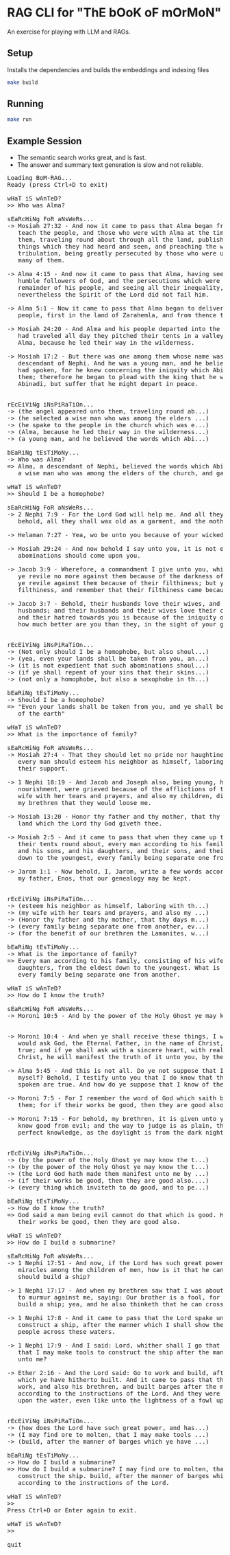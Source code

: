 # RAG CLI for "ThE bOoK oF mOrMoN"

An exercise for playing with LLM and RAGs.

## Setup
Installs the dependencies and builds the embeddings and indexing files
```sh
make build
```


## Running
```sh
make run
```

## Example Session

  - The semantic search works great, and is fast.
  - The answer and summary text generation is slow and not reliable.

<pre>
Loading BoM-RAG...
Ready (press Ctrl+D to exit)

wHaT iS wAnTeD?
>> Who was Alma?

sEaRcHiNg FoR aNsWeRs...
-> Mosiah 27:32 - And now it came to pass that Alma began from this time forward to
   teach the people, and those who were with Alma at the time the angel appeared unto
   them, traveling round about through all the land, publishing to all the people the
   things which they had heard and seen, and preaching the word of God in much
   tribulation, being greatly persecuted by those who were unbelievers, being smitten by
   many of them.

-> Alma 4:15 - And now it came to pass that Alma, having seen the afflictions of the
   humble followers of God, and the persecutions which were heaped upon them by the
   remainder of his people, and seeing all their inequality, began to be very sorrowful;
   nevertheless the Spirit of the Lord did not fail him.

-> Alma 5:1 - Now it came to pass that Alma began to deliver the word of God unto the
   people, first in the land of Zarahemla, and from thence throughout all the land.

-> Mosiah 24:20 - And Alma and his people departed into the wilderness; and when they
   had traveled all day they pitched their tents in a valley, and they called the valley
   Alma, because he led their way in the wilderness.

-> Mosiah 17:2 - But there was one among them whose name was Alma, he also being a
   descendant of Nephi. And he was a young man, and he believed the words which Abinadi
   had spoken, for he knew concerning the iniquity which Abinadi had testified against
   them; therefore he began to plead with the king that he would not be angry with
   Abinadi, but suffer that he might depart in peace.


rEcEiViNg iNsPiRaTiOn...
·> (the angel appeared unto them, traveling round ab...)
·> (he selected a wise man who was among the elders ...)
·> (he spake to the people in the church which was e...)
·> (Alma, because he led their way in the wilderness...)
·> (a young man, and he believed the words which Abi...)

bEaRiNg tEsTiMoNy...
-> Who was Alma?
=> Alma, a descendant of Nephi, believed the words which Abinadi had spoken. He selected
   a wise man who was among the elders of the church, and gave him power to enact laws.

wHaT iS wAnTeD?
>> Should I be a homophobe?

sEaRcHiNg FoR aNsWeRs...
-> 2 Nephi 7:9 - For the Lord God will help me. And all they who shall condemn me,
   behold, all they shall wax old as a garment, and the moth shall eat them up.

-> Helaman 7:27 - Yea, wo be unto you because of your wickedness and abominations!

-> Mosiah 29:24 - And now behold I say unto you, it is not expedient that such
   abominations should come upon you.

-> Jacob 3:9 - Wherefore, a commandment I give unto you, which is the word of God, that
   ye revile no more against them because of the darkness of their skins; neither shall
   ye revile against them because of their filthiness; but ye shall remember your own
   filthiness, and remember that their filthiness came because of their fathers.

-> Jacob 3:7 - Behold, their husbands love their wives, and their wives love their
   husbands; and their husbands and their wives love their children; and their unbelief
   and their hatred towards you is because of the iniquity of their fathers; wherefore,
   how much better are you than they, in the sight of your great Creator?


rEcEiViNg iNsPiRaTiOn...
·> (Not only should I be a homophobe, but also shoul...)
·> (yea, even your lands shall be taken from you, an...)
·> (it is not expedient that such abominations shoul...)
·> (if ye shall repent of your sins that their skins...)
·> (not only a homophobe, but also a sexophobe in th...)

bEaRiNg tEsTiMoNy...
-> Should I be a homophobe?
=> "Even your lands shall be taken from you, and ye shall be destroyed from off the face
   of the earth"

wHaT iS wAnTeD?
>> What is the importance of family?

sEaRcHiNg FoR aNsWeRs...
-> Mosiah 27:4 - That they should let no pride nor haughtiness disturb their peace; that
   every man should esteem his neighbor as himself, laboring with their own hands for
   their support.

-> 1 Nephi 18:19 - And Jacob and Joseph also, being young, having need of much
   nourishment, were grieved because of the afflictions of their mother; and also my
   wife with her tears and prayers, and also my children, did not soften the hearts of
   my brethren that they would loose me.

-> Mosiah 13:20 - Honor thy father and thy mother, that thy days may be long upon the
   land which the Lord thy God giveth thee.

-> Mosiah 2:5 - And it came to pass that when they came up to the temple, they pitched
   their tents round about, every man according to his family, consisting of his wife,
   and his sons, and his daughters, and their sons, and their daughters, from the eldest
   down to the youngest, every family being separate one from another.

-> Jarom 1:1 - Now behold, I, Jarom, write a few words according to the commandment of
   my father, Enos, that our genealogy may be kept.


rEcEiViNg iNsPiRaTiOn...
·> (esteem his neighbor as himself, laboring with th...)
·> (my wife with her tears and prayers, and also my ...)
·> (Honor thy father and thy mother, that thy days m...)
·> (every family being separate one from another, ev...)
·> (for the benefit of our brethren the Lamanites, w...)

bEaRiNg tEsTiMoNy...
-> What is the importance of family?
=> Every man according to his family, consisting of his wife, and his sons, and
   daughters, from the eldest down to the youngest. What is the importance of family?
   every family being separate one from another.

wHaT iS wAnTeD?
>> How do I know the truth?

sEaRcHiNg FoR aNsWeRs...
-> Moroni 10:5 - And by the power of the Holy Ghost ye may know the truth of all things.


-> Moroni 10:4 - And when ye shall receive these things, I would exhort you that ye
   would ask God, the Eternal Father, in the name of Christ, if these things are not
   true; and if ye shall ask with a sincere heart, with real intent, having faith in
   Christ, he will manifest the truth of it unto you, by the power of the Holy Ghost.

-> Alma 5:45 - And this is not all. Do ye not suppose that I know of these things
   myself? Behold, I testify unto you that I do know that these things whereof I have
   spoken are true. And how do ye suppose that I know of their surety?

-> Moroni 7:5 - For I remember the word of God which saith by their works ye shall know
   them; for if their works be good, then they are good also.

-> Moroni 7:15 - For behold, my brethren, it is given unto you to judge, that ye may
   know good from evil; and the way to judge is as plain, that ye may know with a
   perfect knowledge, as the daylight is from the dark night.


rEcEiViNg iNsPiRaTiOn...
·> (by the power of the Holy Ghost ye may know the t...)
·> (by the power of the Holy Ghost ye may know the t...)
·> (the Lord God hath made them manifest unto me by ...)
·> (if their works be good, then they are good also....)
·> (every thing which inviteth to do good, and to pe...)

bEaRiNg tEsTiMoNy...
-> How do I know the truth?
=> God said a man being evil cannot do that which is good. How do I know the truth? if
   their works be good, then they are good also.

wHaT iS wAnTeD?
>> How do I build a submarine?

sEaRcHiNg FoR aNsWeRs...
-> 1 Nephi 17:51 - And now, if the Lord has such great power, and has wrought so many
   miracles among the children of men, how is it that he cannot instruct me, that I
   should build a ship?

-> 1 Nephi 17:17 - And when my brethren saw that I was about to build a ship, they began
   to murmur against me, saying: Our brother is a fool, for he thinketh that he can
   build a ship; yea, and he also thinketh that he can cross these great waters.

-> 1 Nephi 17:8 - And it came to pass that the Lord spake unto me, saying: Thou shalt
   construct a ship, after the manner which I shall show thee, that I may carry thy
   people across these waters.

-> 1 Nephi 17:9 - And I said: Lord, whither shall I go that I may find ore to molten,
   that I may make tools to construct the ship after the manner which thou hast shown
   unto me?

-> Ether 2:16 - And the Lord said: Go to work and build, after the manner of barges
   which ye have hitherto built. And it came to pass that the brother of Jared did go to
   work, and also his brethren, and built barges after the manner which they had built,
   according to the instructions of the Lord. And they were small, and they were light
   upon the water, even like unto the lightness of a fowl upon the water.


rEcEiViNg iNsPiRaTiOn...
·> (how does the Lord have such great power, and has...)
·> (I may find ore to molten, that I may make tools ...)
·> (build, after the manner of barges which ye have ...)

bEaRiNg tEsTiMoNy...
-> How do I build a submarine?
=> How do I build a submarine? I may find ore to molten, that I may make tools to
   construct the ship. build, after the manner of barges which ye have hitherto built,
   according to the instructions of the Lord.

wHaT iS wAnTeD?
>>
Press Ctrl+D or Enter again to exit.

wHaT iS wAnTeD?
>>

quit
</pre>
